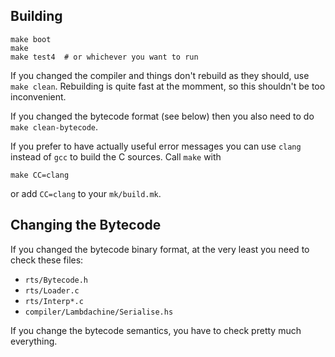 ## Building

    make boot
    make
    make test4  # or whichever you want to run

If you changed the compiler and things don't rebuild as they should,
use `make clean`.  Rebuilding is quite fast at the momment, so this
shouldn't be too inconvenient.

If you changed the bytecode format (see below) then you also need to
do `make clean-bytecode`.

If you prefer to have actually useful error messages you can use
`clang` instead of `gcc` to build the C sources.  Call `make` with

    make CC=clang

or add `CC=clang` to your `mk/build.mk`.


## Changing the Bytecode

If you changed the bytecode binary format, at the very least you need
to check these files:

  - `rts/Bytecode.h`
  - `rts/Loader.c` 
  - `rts/Interp*.c`
  - `compiler/Lambdachine/Serialise.hs`

If you change the bytecode semantics, you have to check pretty much
everything.
